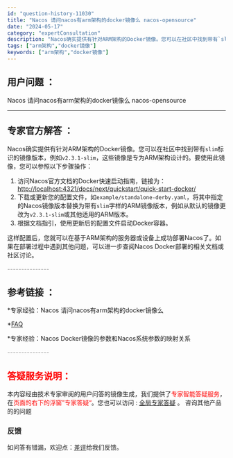 ```yaml
---
id: "question-history-11030"
title: "Nacos 请问nacos有arm架构的docker镜像么 nacos-opensource"
date: "2024-05-17"
category: "expertConsultation"
description: "Nacos确实提供有针对ARM架构的Docker镜像。您可以在社区中找到带有`slim`标识的镜像版本，例如`v2.3.1-slim`，这些镜像是专为ARM架构设计的。要使用此镜像，您可以参照以下步骤操作：1. 访问Nacos官方文档的Docker快速启动指南，链接为：[http://localho"
tags: ["arm架构","docker镜像"]
keywords: ["arm架构","docker镜像"]
---
```


## 用户问题 ： 
 Nacos 请问nacos有arm架构的docker镜像么 nacos-opensource 

---------------
## 专家官方解答 ：

Nacos确实提供有针对ARM架构的Docker镜像。您可以在社区中找到带有`slim`标识的镜像版本，例如`v2.3.1-slim`，这些镜像是专为ARM架构设计的。要使用此镜像，您可以参照以下步骤操作：

1. 访问Nacos官方文档的Docker快速启动指南，链接为：[http://localhost:4321/docs/next/quickstart/quick-start-docker/](http://localhost:4321/docs/next/quickstart/quick-start-docker/)
2. 下载或更新您的配置文件，如`example/standalone-derby.yaml`，将其中指定的Nacos镜像版本替换为带有`slim`字样的ARM镜像版本，例如从默认的镜像更改为`v2.3.1-slim`或其他适用的ARM版本。
3. 根据文档指引，使用更新后的配置文件启动Docker容器。

这样配置后，您就可以在基于ARM架构的服务器或设备上成功部署Nacos了。如果在部署过程中遇到其他问题，可以进一步查阅Nacos Docker部署的相关文档或社区讨论。


<font color="#949494">---------------</font> 


## 参考链接 ：

*专家经验：Nacos 请问nacos有arm架构的docker镜像么 
 
 *[FAQ](https://nacos.io/docs/latest/guide/user/faq)
 
 *专家经验：Nacos Docker镜像的参数和Nacos系统参数的映射关系 


 <font color="#949494">---------------</font> 
 


## <font color="#FF0000">答疑服务说明：</font> 

本内容经由技术专家审阅的用户问答的镜像生成，我们提供了<font color="#FF0000">专家智能答疑服务</font>，在<font color="#FF0000">页面的右下的浮窗”专家答疑“</font>。您也可以访问 : [全局专家答疑](https://opensource.alibaba.com/chatBot) 。 咨询其他产品的的问题

### 反馈
如问答有错漏，欢迎点：[差评](https://ai.nacos.io/user/feedbackByEnhancerGradePOJOID?enhancerGradePOJOId=13719)给我们反馈。
